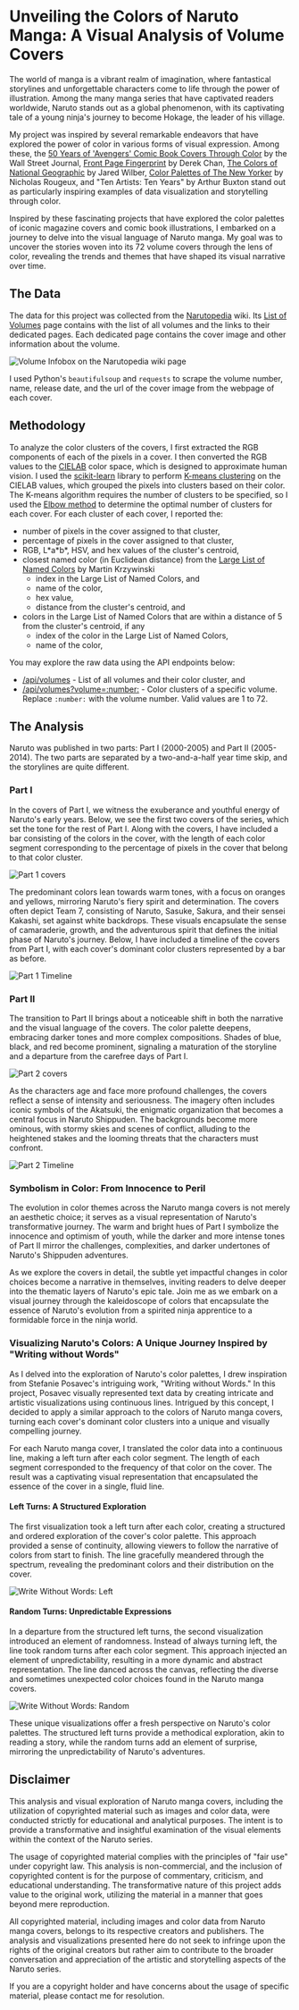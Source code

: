 <h1 className="text-4xl sm:text-6xl font-naruto text-center text-balance text-naruto-orange naruto-shadow mb-5">
  Unveiling the Colors of Naruto Manga: A Visual Analysis of Volume Covers
</h1>

The world of manga is a vibrant realm of imagination, where fantastical storylines and unforgettable characters come to life through the power of illustration. Among the many manga series that have captivated readers worldwide, Naruto stands out as a global phenomenon, with its captivating tale of a young ninja's journey to become Hokage, the leader of his village.

My project was inspired by several remarkable endeavors that have explored the power of color in various forms of visual expression. Among these, the [50 Years of 'Avengers' Comic Book Covers Through Color](http://graphics.wsj.com/avengers/) by the Wall Street Journal, [Front Page Fingerprint](https://feltron.tumblr.com/post/5803900909/front-page-fingerprint-by-derek-chan-front-page) by Derek Chan, [The Colors of National Geographic](https://www.jwilber.me/natgeo_colors/) by Jared Wilber, [Color Palettes of The New Yorker](https://www.c82.net/work/?id=359) by Nicholas Rougeux, and "Ten Artists: Ten Years" by Arthur Buxton stand out as particularly inspiring examples of data visualization and storytelling through color.

Inspired by these fascinating projects that have explored the color palettes of iconic magazine covers and comic book illustrations, I embarked on a journey to delve into the visual language of Naruto manga. My goal was to uncover the stories woven into its 72 volume covers through the lens of color, revealing the trends and themes that have shaped its visual narrative over time.

## The Data

The data for this project was collected from the [Narutopedia](https://naruto.fandom.com) wiki. Its [List of Volumes](https://naruto.fandom.com/wiki/List_of_Volumes) page contains with the list of all volumes and the links to their dedicated pages. Each dedicated page contains the cover image and other information about the volume.

![Volume Infobox on the Narutopedia wiki page](/screenshots/naruto-infobox.png)

I used Python's <code>beautifulsoup</code> and <code>requests</code> to scrape the volume number, name, release date, and the url of the cover image from the webpage of each cover.

## Methodology

To analyze the color clusters of the covers, I first extracted the RGB components of each of the pixels in a cover. I then converted the RGB values to the [CIELAB](https://en.wikipedia.org/wiki/CIELAB_color_space) color space, which is designed to approximate human vision. I used the [scikit-learn](https://scikit-learn.org/stable/modules/generated/sklearn.cluster.KMeans.html) library to perform [K-means clustering](https://en.wikipedia.org/wiki/K-means_clustering) on the CIELAB values, which grouped the pixels into clusters based on their color. The K-means algorithm requires the number of clusters to be specified, so I used the [Elbow method](<https://en.wikipedia.org/wiki/Elbow_method_(clustering)>) to determine the optimal number of clusters for each cover. For each cluster of each cover, I reported the:

- number of pixels in the cover assigned to that cluster,
- percentage of pixels in the cover assigned to that cluster,
- RGB, L\*a\*b\*, HSV, and hex values of the cluster's centroid,
- closest named color (in Euclidean distance) from the [Large List of Named Colors](http://mkweb.bcgsc.ca/colornames/) by Martin Krzywinski
  - index in the Large List of Named Colors, and
  - name of the color,
  - hex value,
  - distance from the cluster's centroid, and
- colors in the Large List of Named Colors that are within a distance of 5 from the cluster's centroid, if any
  - index of the color in the Large List of Named Colors,
  - name of the color,

You may explore the raw data using the API endpoints below:

- [/api/volumes](/api/volumes) - List of all volumes and their color cluster, and
- [/api/volumes?volume=:number:](/api/volumes?volume=1) - Color clusters of a specific volume. Replace `:number:` with the volume number. Valid values are 1 to 72.

## The Analysis

Naruto was published in two parts: Part I (2000-2005) and Part II (2005-2014). The two parts are separated by a two-and-a-half year time skip, and the storylines are quite different.

### Part I

In the covers of Part I, we witness the exuberance and youthful energy of Naruto's early years. Below, we see the first two covers of the series, which set the tone for the rest of Part I. Along with the covers, I have included a bar consisting of the colors in the cover, with the length of each color segment corresponding to the percentage of pixels in the cover that belong to that color cluster.

![Part 1 covers](/screenshots/part1.png)

The predominant colors lean towards warm tones, with a focus on oranges and yellows, mirroring Naruto's fiery spirit and determination. The covers often depict Team 7, consisting of Naruto, Sasuke, Sakura, and their sensei Kakashi, set against white backdrops. These visuals encapsulate the sense of camaraderie, growth, and the adventurous spirit that defines the initial phase of Naruto's journey. Below, I have included a timeline of the covers from Part I, with each cover's dominant color clusters represented by a bar as before.

![Part 1 Timeline](/screenshots/part1_timeline.png)

### Part II

The transition to Part II brings about a noticeable shift in both the narrative and the visual language of the covers. The color palette deepens, embracing darker tones and more complex compositions. Shades of blue, black, and red become prominent, signaling a maturation of the storyline and a departure from the carefree days of Part I.

![Part 2 covers](/screenshots/part2.png)

As the characters age and face more profound challenges, the covers reflect a sense of intensity and seriousness. The imagery often includes iconic symbols of the Akatsuki, the enigmatic organization that becomes a central focus in Naruto Shippuden. The backgrounds become more ominous, with stormy skies and scenes of conflict, alluding to the heightened stakes and the looming threats that the characters must confront.

![Part 2 Timeline](/screenshots/part2_timeline.png)

### Symbolism in Color: From Innocence to Peril

The evolution in color themes across the Naruto manga covers is not merely an aesthetic choice; it serves as a visual representation of Naruto's transformative journey. The warm and bright hues of Part I symbolize the innocence and optimism of youth, while the darker and more intense tones of Part II mirror the challenges, complexities, and darker undertones of Naruto's Shippuden adventures.

As we explore the covers in detail, the subtle yet impactful changes in color choices become a narrative in themselves, inviting readers to delve deeper into the thematic layers of Naruto's epic tale. Join me as we embark on a visual journey through the kaleidoscope of colors that encapsulate the essence of Naruto's evolution from a spirited ninja apprentice to a formidable force in the ninja world.

### Visualizing Naruto's Colors: A Unique Journey Inspired by "Writing without Words"

As I delved into the exploration of Naruto's color palettes, I drew inspiration from Stefanie Posavec's intriguing work, "Writing without Words." In this project, Posavec visually represented text data by creating intricate and artistic visualizations using continuous lines. Intrigued by this concept, I decided to apply a similar approach to the colors of Naruto manga covers, turning each cover's dominant color clusters into a unique and visually compelling journey.

For each Naruto manga cover, I translated the color data into a continuous line, making a left turn after each color segment. The length of each segment corresponded to the frequency of that color on the cover. The result was a captivating visual representation that encapsulated the essence of the cover in a single, fluid line.

#### Left Turns: A Structured Exploration

The first visualization took a left turn after each color, creating a structured and ordered exploration of the cover's color palette. This approach provided a sense of continuity, allowing viewers to follow the narrative of colors from start to finish. The line gracefully meandered through the spectrum, revealing the predominant colors and their distribution on the cover.

![Write Without Words: Left](/screenshots/www.png)

#### Random Turns: Unpredictable Expressions

In a departure from the structured left turns, the second visualization introduced an element of randomness. Instead of always turning left, the line took random turns after each color segment. This approach injected an element of unpredictability, resulting in a more dynamic and abstract representation. The line danced across the canvas, reflecting the diverse and sometimes unexpected color choices found in the Naruto manga covers.

![Write Without Words: Random](/screenshots/www_random.png)

These unique visualizations offer a fresh perspective on Naruto's color palettes. The structured left turns provide a methodical exploration, akin to reading a story, while the random turns add an element of surprise, mirroring the unpredictability of Naruto's adventures.

## Disclaimer

This analysis and visual exploration of Naruto manga covers, including the utilization of copyrighted material such as images and color data, were conducted strictly for educational and analytical purposes. The intent is to provide a transformative and insightful examination of the visual elements within the context of the Naruto series.

The usage of copyrighted material complies with the principles of "fair use" under copyright law. This analysis is non-commercial, and the inclusion of copyrighted content is for the purpose of commentary, criticism, and educational understanding. The transformative nature of this project adds value to the original work, utilizing the material in a manner that goes beyond mere reproduction.

All copyrighted material, including images and color data from Naruto manga covers, belongs to its respective creators and publishers. The analysis and visualizations presented here do not seek to infringe upon the rights of the original creators but rather aim to contribute to the broader conversation and appreciation of the artistic and storytelling aspects of the Naruto series.

If you are a copyright holder and have concerns about the usage of specific material, please contact me for resolution.
